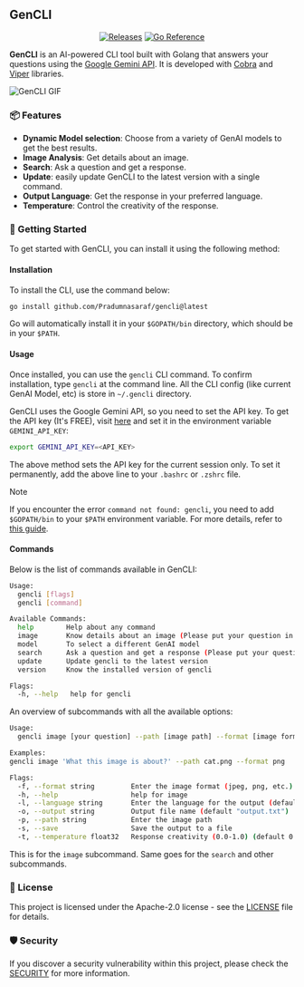 ## GenCLI

<div align="center">

[![Releases](https://github.com/Pradumnasaraf/gencli/actions/workflows/releases.yml/badge.svg)](https://github.com/Pradumnasaraf/gencli/actions/workflows/releases.yml) [![Go Reference](https://pkg.go.dev/badge/github.com/Pradumnasaraf/gencli.svg)](https://pkg.go.dev/github.com/Pradumnasaraf/gencli)

</div>

**GenCLI** is an AI-powered CLI tool built with Golang that answers your questions using the [Google Gemini API](https://gemini.google.com). It is developed with [Cobra](https://github.com/spf13/cobra) and [Viper](https://github.com/spf13/viper) libraries.

![GenCLI GIF](https://github.com/Pradumnasaraf/gencli/assets/51878265/f230a612-c51b-45b1-bbab-772110efcaf4)

### 📦 Features

- **Dynamic Model selection**: Choose from a variety of GenAI models to get the best results.
- **Image Analysis**: Get details about an image.
- **Search**: Ask a question and get a response.
- **Update**: easily update GenCLI to the latest version with a single command.
- **Output Language**: Get the response in your preferred language.
- **Temperature**: Control the creativity of the response.

### 🚀 Getting Started

To get started with GenCLI, you can install it using the following method:

#### Installation

To install the CLI, use the command below:

```bash
go install github.com/Pradumnasaraf/gencli@latest
```

Go will automatically install it in your `$GOPATH/bin` directory, which should be in your `$PATH`.

#### Usage

Once installed, you can use the `gencli` CLI command. To confirm installation, type `gencli` at the command line. All the CLI config (like current GenAI Model, etc) is store in `~/.gencli` directory.

GenCLI uses the Google Gemini API, so you need to set the API key. To get the API key (It's FREE), visit [here](https://aistudio.google.com/app/apikey?_gl=1*1n5ijhw*_ga*MTQxNDQ2MjcyNi4xNzE5MDU4OTE0*_ga_P1DBVKWT6V*MTcxOTkzNTQzOC4zLjEuMTcxOTkzNTQ3My4yNS4wLjEzODczMjU2OA) and set it in the environment variable `GEMINI_API_KEY`:

```bash
export GEMINI_API_KEY=<API_KEY>
```

The above method sets the API key for the current session only. To set it permanently, add the above line to your `.bashrc` or `.zshrc` file.

> [!NOTE]  
> If you encounter the error `command not found: gencli`, you need to add `$GOPATH/bin` to your `$PATH` environment variable. For more details, refer to [this guide](https://gist.github.com/Pradumnasaraf/ca6f9a0507089a4c44881446cdda4aa3).

#### Commands

Below is the list of commands available in GenCLI:

```bash
Usage:
  gencli [flags]
  gencli [command]

Available Commands:
  help        Help about any command
  image       Know details about an image (Please put your question in quotes)
  model       To select a different GenAI model
  search      Ask a question and get a response (Please put your question in quotes)
  update      Update gencli to the latest version
  version     Know the installed version of gencli

Flags:
  -h, --help   help for gencli
```

An overview of subcommands with all the available options:

```bash
Usage:
  gencli image [your question] --path [image path] --format [image format] [flags]

Examples:
gencli image 'What this image is about?' --path cat.png --format png

Flags:
  -f, --format string         Enter the image format (jpeg, png, etc.) (default "jpeg")
  -h, --help                  help for image
  -l, --language string       Enter the language for the output (default "english")
  -o, --output string         Output file name (default "output.txt")
  -p, --path string           Enter the image path
  -s, --save                  Save the output to a file
  -t, --temperature float32   Response creativity (0.0-1.0) (default 0.5)
```

This is for the `image` subcommand. Same goes for the `search` and other subcommands.

### 📜 License

This project is licensed under the Apache-2.0 license - see the [LICENSE](LICENSE) file for details.

### 🛡 Security

If you discover a security vulnerability within this project, please check the [SECURITY](SECURITY.md) for more information.
